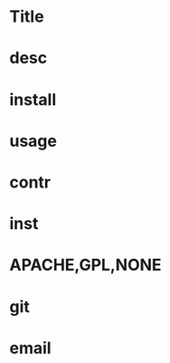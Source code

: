 # Title
# desc
    
# install
    
# usage
    
# contr
    
# inst
    
# APACHE,GPL,NONE
    
# git
    
# email
    
    